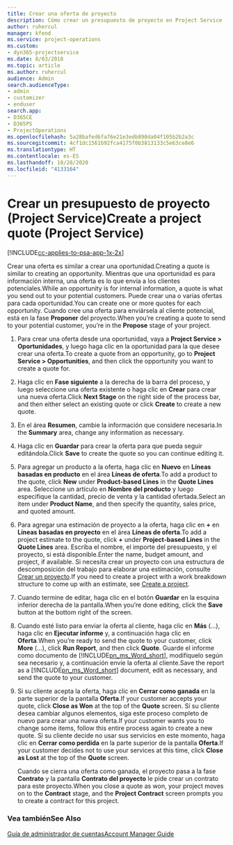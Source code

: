 ```yaml
---
title: Crear una oferta de proyecto
description: Cómo crear un presupuesto de proyecto en Project Service
author: ruhercul
manager: kfend
ms.service: project-operations
ms.custom:
- dyn365-projectservice
ms.date: 8/03/2018
ms.topic: article
ms.author: ruhercul
audience: Admin
search.audienceType:
- admin
- customizer
- enduser
search.app:
- D365CE
- D365PS
- ProjectOperations
ms.openlocfilehash: 5a28bafed6fa76e21e3edb890da04f105b2b2a3c
ms.sourcegitcommit: 4cf1dc1561b92fca4175f0b3813133c5e63ce8e6
ms.translationtype: HT
ms.contentlocale: es-ES
ms.lasthandoff: 10/28/2020
ms.locfileid: "4133164"
---
```

# <a name="create-a-project-quote-project-service"></a><span data-ttu-id="ff5b4-103">Crear un presupuesto de proyecto (Project Service)</span><span class="sxs-lookup"><span data-stu-id="ff5b4-103">Create a project quote (Project Service)</span></span>

[!INCLUDE[cc-applies-to-psa-app-1x-2x](../includes/cc-applies-to-psa-app-1x-2x.md)]

<span data-ttu-id="ff5b4-104">Crear una oferta es similar a crear una oportunidad.</span><span class="sxs-lookup"><span data-stu-id="ff5b4-104">Creating a quote is similar to creating an opportunity.</span></span> <span data-ttu-id="ff5b4-105">Mientras que una oportunidad es para información interna, una oferta es lo que envía a los clientes potenciales.</span><span class="sxs-lookup"><span data-stu-id="ff5b4-105">While an opportunity is for internal information, a quote is what you send out to your potential customers.</span></span> <span data-ttu-id="ff5b4-106">Puede crear una o varias ofertas para cada oportunidad.</span><span class="sxs-lookup"><span data-stu-id="ff5b4-106">You can create one or more quotes for each opportunity.</span></span> <span data-ttu-id="ff5b4-107">Cuando cree una oferta para enviársela al cliente potencial, está en la fase **Proponer** del proyecto.</span><span class="sxs-lookup"><span data-stu-id="ff5b4-107">When you’re creating a quote to send to your potential customer, you’re in the **Propose** stage of your project.</span></span>  
  
1. <span data-ttu-id="ff5b4-108">Para crear una oferta desde una oportunidad, vaya a **Project Service > Oportunidades**, y luego haga clic en la oportunidad para la que desee crear una oferta.</span><span class="sxs-lookup"><span data-stu-id="ff5b4-108">To create a quote from an opportunity, go to **Project Service > Opportunities**, and then click the opportunity you want to create a quote for.</span></span>  
  
2. <span data-ttu-id="ff5b4-109">Haga clic en **Fase siguiente** a la derecha de la barra del proceso, y luego seleccione una oferta existente o haga clic en **Crear** para crear una nueva oferta.</span><span class="sxs-lookup"><span data-stu-id="ff5b4-109">Click **Next Stage** on the right side of the process bar, and then either select an existing quote or click **Create** to create a new quote.</span></span>  
  
3. <span data-ttu-id="ff5b4-110">En el área **Resumen**, cambie la información que considere necesaria.</span><span class="sxs-lookup"><span data-stu-id="ff5b4-110">In the **Summary** area, change any information as necessary.</span></span>  
  
4. <span data-ttu-id="ff5b4-111">Haga clic en **Guardar** para crear la oferta para que pueda seguir editándola.</span><span class="sxs-lookup"><span data-stu-id="ff5b4-111">Click **Save** to create the quote so you can continue editing it.</span></span>  
  
5. <span data-ttu-id="ff5b4-112">Para agregar un producto a la oferta, haga clic en **Nuevo** en **Líneas basadas en producto** en el área **Líneas de oferta**.</span><span class="sxs-lookup"><span data-stu-id="ff5b4-112">To add a product to the quote, click **New** under **Product-based Lines** in the **Quote Lines** area.</span></span> <span data-ttu-id="ff5b4-113">Seleccione un artículo en **Nombre del producto** y luego especifique la cantidad, precio de venta y la cantidad ofertada.</span><span class="sxs-lookup"><span data-stu-id="ff5b4-113">Select an item under **Product Name**, and then specify the quantity, sales price, and quoted amount.</span></span>  
  
6. <span data-ttu-id="ff5b4-114">Para agregar una estimación de proyecto a la oferta, haga clic en **+** en **Líneas basadas en proyecto** en el área **Líneas de oferta**.</span><span class="sxs-lookup"><span data-stu-id="ff5b4-114">To add a project estimate to the quote, click **+** under **Project-based Lines** in the **Quote Lines** area.</span></span> <span data-ttu-id="ff5b4-115">Escriba el nombre, el importe del presupuesto, y el proyecto, si está disponible.</span><span class="sxs-lookup"><span data-stu-id="ff5b4-115">Enter the name, budget amount, and project, if available.</span></span> <span data-ttu-id="ff5b4-116">Si necesita crear un proyecto con una estructura de descomposición del trabajo para elaborar una estimación, consulte [Crear un proyecto](../psa/create-project.md).</span><span class="sxs-lookup"><span data-stu-id="ff5b4-116">If you need to create a project with a work breakdown structure to come up with an estimate, see [Create a project](../psa/create-project.md).</span></span>  
  
7. <span data-ttu-id="ff5b4-117">Cuando termine de editar, haga clic en el botón **Guardar** en la esquina inferior derecha de la pantalla.</span><span class="sxs-lookup"><span data-stu-id="ff5b4-117">When you’re done editing, click the **Save** button at the bottom right of the screen.</span></span>  
  
8. <span data-ttu-id="ff5b4-118">Cuando esté listo para enviar la oferta al cliente, haga clic en **Más** (...), haga clic en **Ejecutar informe** y, a continuación haga clic en **Oferta**.</span><span class="sxs-lookup"><span data-stu-id="ff5b4-118">When you’re ready to send the quote to your customer, click **More** (…), click **Run Report**, and then click **Quote**.</span></span> <span data-ttu-id="ff5b4-119">Guarde el informe como documento de [!INCLUDE[pn_ms_Word_short](../includes/pn-ms-word-short.md)], modifíquelo según sea necesario y, a continuación envíe la oferta al cliente.</span><span class="sxs-lookup"><span data-stu-id="ff5b4-119">Save the report as a [!INCLUDE[pn_ms_Word_short](../includes/pn-ms-word-short.md)] document, edit as necessary, and send the quote to your customer.</span></span>  
  
9. <span data-ttu-id="ff5b4-120">Si su cliente acepta la oferta, haga clic en **Cerrar como ganada** en la parte superior de la pantalla **Oferta**.</span><span class="sxs-lookup"><span data-stu-id="ff5b4-120">If your customer accepts your quote, click **Close as Won** at the top of the **Quote** screen.</span></span> <span data-ttu-id="ff5b4-121">Si su cliente desea cambiar algunos elementos, siga este proceso completo de nuevo para crear una nueva oferta.</span><span class="sxs-lookup"><span data-stu-id="ff5b4-121">If your customer wants you to change some items, follow this entire process again to create a new quote.</span></span> <span data-ttu-id="ff5b4-122">Si su cliente decide no usar sus servicios en este momento, haga clic en **Cerrar como perdida** en la parte superior de la pantalla **Oferta**.</span><span class="sxs-lookup"><span data-stu-id="ff5b4-122">If your customer decides not to use your services at this time, click **Close as Lost** at the top of the **Quote** screen.</span></span>  
  
   <span data-ttu-id="ff5b4-123">Cuando se cierra una oferta como ganada, el proyecto pasa a la fase **Contrato** y la pantalla **Contrato del proyecto** le pide crear un contrato para este proyecto.</span><span class="sxs-lookup"><span data-stu-id="ff5b4-123">When you close a quote as won, your project moves on to the **Contract** stage, and the **Project Contract** screen prompts you to create a contract for this project.</span></span>  
  
### <a name="see-also"></a><span data-ttu-id="ff5b4-124">Vea también</span><span class="sxs-lookup"><span data-stu-id="ff5b4-124">See Also</span></span>  
 [<span data-ttu-id="ff5b4-125">Guía de administrador de cuentas</span><span class="sxs-lookup"><span data-stu-id="ff5b4-125">Account Manager Guide</span></span>](../psa/account-manager-guide.md)
